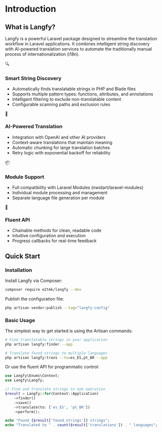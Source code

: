 # Introduction

## What is Langfy?

Langfy is a powerful Laravel package designed to streamline the translation workflow in Laravel applications. It combines intelligent string discovery with AI-powered translation services to automate the traditionally manual process of internationalization (i18n).

<div class="features-grid">
  <div class="feature-card">
    <div class="feature-icon">🔍</div>
    <h3>Smart String Discovery</h3>
    <ul>
      <li>Automatically finds translatable strings in PHP and Blade files</li>
      <li>Supports multiple pattern types: functions, attributes, and annotations</li>
      <li>Intelligent filtering to exclude non-translatable content</li>
      <li>Configurable scanning paths and exclusion rules</li>
    </ul>
  </div>

  <div class="feature-card">
    <div class="feature-icon">🤖</div>
    <h3>AI-Powered Translation</h3>
    <ul>
      <li>Integration with OpenAI and other AI providers</li>
      <li>Context-aware translations that maintain meaning</li>
      <li>Automatic chunking for large translation batches</li>
      <li>Retry logic with exponential backoff for reliability</li>
    </ul>
  </div>

  <div class="feature-card">
    <div class="feature-icon">📦</div>
    <h3>Module Support</h3>
    <ul>
      <li>Full compatibility with Laravel Modules (nwidart/laravel-modules)</li>
      <li>Individual module processing and management</li>
      <li>Separate language file generation per module</li>
    </ul>
  </div>

  <div class="feature-card">
    <div class="feature-icon">🔗</div>
    <h3>Fluent API</h3>
    <ul>
      <li>Chainable methods for clean, readable code</li>
      <li>Intuitive configuration and execution</li>
      <li>Progress callbacks for real-time feedback</li>
    </ul>
  </div>
</div>

## Quick Start

### Installation

Install Langfy via Composer:

```bash
composer require e2tmk/langfy --dev
```

Publish the configuration file:

```bash
php artisan vendor:publish --tag="langfy-config"
```

### Basic Usage

The simplest way to get started is using the Artisan commands:

```bash
# Find translatable strings in your application
php artisan langfy:finder --app

# Translate found strings to multiple languages
php artisan langfy:trans --to=es_ES,pt_BR --app
```

Or use the fluent API for programmatic control:

```php
use Langfy\Enums\Context;
use Langfy\Langfy;

// Find and translate strings in one operation
$result = Langfy::for(Context::Application)
    ->finder()
    ->save()
    ->translate(to: ['es_ES', 'pt_BR'])
    ->perform();

echo "Found {$result['found_strings']} strings";
echo "Translated to " . count($result['translations']) . " languages";
```
